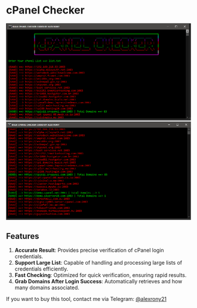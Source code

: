 # cPanel Checker

![Image](https://raw.githubusercontent.com/thepythoncode97/Cpanel-Checker/refs/heads/main/cPanle_Checker.png)
![Image](https://raw.githubusercontent.com/thepythoncode97/Cpanel-Checker/refs/heads/main/cPanel_Checker1.png)

## Features

1. **Accurate Result**: Provides precise verification of cPanel login credentials.
2. **Support Large List**: Capable of handling and processing large lists of credentials efficiently.
3. **Fast Checking**: Optimized for quick verification, ensuring rapid results.
4. **Grab Domains After Login Success**: Automatically retrieves and how many domains associated.

If you want to buy this tool, contact me via Telegram: [@alexrony21](https://t.me/alexrony21)
